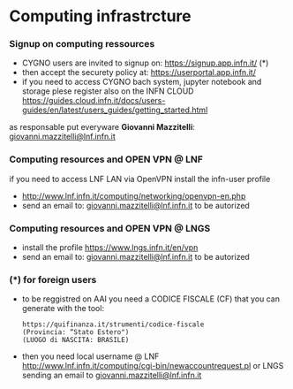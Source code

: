 # Computing infrastrcture

### Signup on computing ressources
* CYGNO users are invited to signup on: https://signup.app.infn.it/ (*)
* then accept the securety policy at: https://userportal.app.infn.it/ 
* if you need to access CYGNO bach system, jupyter notebook and storage plese register also on the INFN CLOUD https://guides.cloud.infn.it/docs/users-guides/en/latest/users_guides/getting_started.html

as responsable put everyware **Giovanni Mazzitelli**: giovanni.mazzitelli@lnf.infn.it

### Computing resources and OPEN VPN @ LNF
if you need to access LNF LAN via OpenVPN install the infn-user profile
* http://www.lnf.infn.it/computing/networking/openvpn-en.php
* send an email to: giovanni.mazzitelli@lnf.infn.it to be autorized

### Computing resources and OPEN VPN @ LNGS
* install the profile https://www.lngs.infn.it/en/vpn
* send an email to: giovanni.mazzitelli@lnf.infn.it to be autorized

### (*) for foreign users ###
* to be reggistred on AAI you need a CODICE FISCALE (CF) that you can generate with the tool:

      https://quifinanza.it/strumenti/codice-fiscale 
      (Provincia: “Stato Estero")
      (LUOGO di NASCITA: BRASILE)

* then you need local username @ LNF http://www.lnf.infn.it/computing/cgi-bin/newaccountrequest.pl or LNGS sending an email to giovanni.mazzitelli@lnf.infn.it
